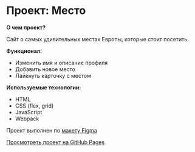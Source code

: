 # Проект: Место

__О чем проект?__

Сайт о самых удивительных местах Европы, которые стоит посетить.

__Функционал:__
* Изменить имя и описание профиля
* Добавить новое место
* Лайкнуть карточку с местом

__Используемые технологии:__
* HTML
* CSS (flex, grid)
* JavaScript
* Webpack

Проект выполнен по [макету Figma](https://www.figma.com/file/2cn9N9jSkmxD84oJik7xL7/JavaScript.-Sprint-4?node-id=0%3A1)

[Просмотреть проект на GitHub Pages](https://izabellapavlova.github.io/mesto/)
